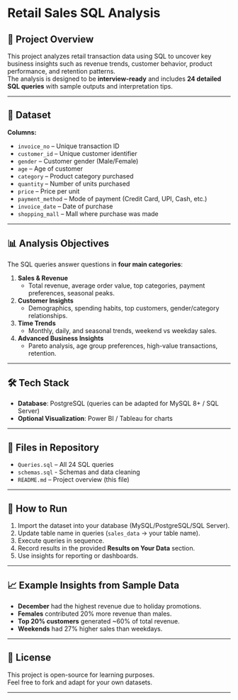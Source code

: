 # Retail Sales SQL Analysis

## 📌 Project Overview
This project analyzes retail transaction data using SQL to uncover key business insights such as revenue trends, customer behavior, product performance, and retention patterns.  
The analysis is designed to be **interview-ready** and includes **24 detailed SQL queries** with sample outputs and interpretation tips.

---

## 📂 Dataset
**Columns:**
- `invoice_no` – Unique transaction ID
- `customer_id` – Unique customer identifier
- `gender` – Customer gender (Male/Female)
- `age` – Age of customer
- `category` – Product category purchased
- `quantity` – Number of units purchased
- `price` – Price per unit
- `payment_method` – Mode of payment (Credit Card, UPI, Cash, etc.)
- `invoice_date` – Date of purchase
- `shopping_mall` – Mall where purchase was made

---

## 📊 Analysis Objectives
The SQL queries answer questions in **four main categories**:

1. **Sales & Revenue**
   - Total revenue, average order value, top categories, payment preferences, seasonal peaks.
2. **Customer Insights**
   - Demographics, spending habits, top customers, gender/category relationships.
3. **Time Trends**
   - Monthly, daily, and seasonal trends, weekend vs weekday sales.
4. **Advanced Business Insights**
   - Pareto analysis, age group preferences, high-value transactions, retention.

---

## 🛠️ Tech Stack
- **Database**: PostgreSQL (queries can be adapted for MySQL 8+ / SQL Server)
- **Optional Visualization**: Power BI / Tableau for charts

---

## 📁 Files in Repository
- `Queries.sql` – All 24 SQL queries
- `schemas.sql` - Schemas and data cleaning
- `README.md` – Project overview (this file)

---

## 🚀 How to Run
1. Import the dataset into your database (MySQL/PostgreSQL/SQL Server).
2. Update table name in queries (`sales_data` → your table name).
3. Execute queries in sequence.
4. Record results in the provided **Results on Your Data** section.
5. Use insights for reporting or dashboards.

---

## 📈 Example Insights from Sample Data
- **December** had the highest revenue due to holiday promotions.
- **Females** contributed 20% more revenue than males.
- **Top 20% customers** generated ~60% of total revenue.
- **Weekends** had 27% higher sales than weekdays.

---

## 📜 License
This project is open-source for learning purposes.  
Feel free to fork and adapt for your own datasets.

---
